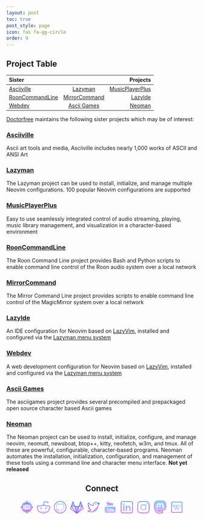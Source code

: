 ```yaml
---
layout: post
toc: true
post_style: page
icon: fas fa-gg-circle
order: 9
---
```


## Project Table

| **Sister** |        | **Projects** |
|:-----------|:------:|-------------:|
| [Asciiville](https://asciiville.dev) | [Lazyman](https://lazyman.dev) | [MusicPlayerPlus](https://musicplayerplus.dev) |
| [RoonCommandLine](https://rooncommand.dev) | [MirrorCommand](https://mirrorcommand.dev) | [LazyIde](https://ide.lazyman.dev) |
| [Webdev](https://webdev.lazyman.dev) | [Ascii Games](https://asciigames.neoman.dev) | [Neoman](https://neoman.dev) |

[Doctorfree](https://github.com/doctorfree) maintains the following sister projects
which may be of interest:

### [Asciiville](https://asciiville.dev)
Ascii art tools and media, Asciiville includes nearly 1,000 works of ASCII and ANSI Art
### [Lazyman](https://lazyman.dev)
The Lazyman project can be used to install, initialize, and manage multiple Neovim configurations. 100 popular Neovim configurations are supported
### [MusicPlayerPlus](https://musicplayerplus.dev)
Easy to use seamlessly integrated control of audio streaming, playing, music library management, and visualization in a character-based environment
### [RoonCommandLine](https://rooncommand.dev)
The Roon Command Line project provides Bash and Python scripts to enable command line control of the Roon audio system over a local network
### [MirrorCommand](https://mirrorcommand.dev)
The Mirror Command Line project provides scripts to enable command line control of the MagicMirror system over a local network
### [LazyIde](https://ide.lazyman.dev)
An IDE configuration for Neovim based on [LazyVim](https://www.lazyvim.org), installed and configured via the [Lazyman menu system](https://lazyman.dev)
### [Webdev](https://webdev.lazyman.dev)
A web development configuration for Neovim based on [LazyVim](https://www.lazyvim.org/), installed and configured via the [Lazyman menu system](https://lazyman.dev)
### [Ascii Games](https://asciigames.neoman.dev)
The asciigames project provides several precompiled and prepackaged open source character based Ascii games
### [Neoman](https://neoman.dev)
The Neoman project can be used to install, initialize, configure, and manage neovim, neomutt, newsboat, btop++, kitty, neofetch, w3m, and tmux. All of these are powerful, configurable, character-based programs. Neoman automates the installation, initialization, configuration, and management of these tools using a command line and character menu interface. **Not yet released**

<div align="center">
  <h2 id="connect">Connect</h2>
  <p align="center">
    <a href="https://ronrecord.com" target="_blank" rel="noopener">
      <img align="center"
      style="width:40px;height:40px"
      alt="domain"
      src="https://raw.githubusercontent.com/doctorfree/doctorfree/master/icons/domain.png"
    /></a>
    <a href="https://www.reddit.com/user/No-Blackberry-3160" target="_blank" rel="noopener">
      <img align="center"
      style="width:40px;height:40px"
      alt="reddit"
      src="https://raw.githubusercontent.com/doctorfree/doctorfree/master/icons/reddit.png"
    /></a>
    <a href="https://github.com/doctorfree" target="_blank" rel="noopener">
      <img align="center"
      style="width:40px;height:40px"
      alt="github"
      src="https://raw.githubusercontent.com/doctorfree/doctorfree/master/icons/github.png"
    /></a>
    <a href="https://gitlab.com/doctorfree" target="_blank" rel="noopener">
      <img align="center"
      style="width:40px;height:40px"
      alt="gitlab"
      src="https://raw.githubusercontent.com/doctorfree/doctorfree/master/icons/gitlab.png"
    /></a>
    <a href="https://twitter.com/ronrecord" target="_blank" rel="noopener">
      <img align="center"
      style="width:40px;height:40px"
      alt="twitter"
      src="https://raw.githubusercontent.com/doctorfree/doctorfree/master/icons/twitter.png"
    /></a>
    <a href="https://youtube.com/c/doctorfree" target="_blank" rel="noopener">
      <img align="center"
      style="width:40px;height:40px"
      alt="youtube"
      src="https://raw.githubusercontent.com/doctorfree/doctorfree/master/icons/youtube.png"
    /></a>
    <a href="https://linkedin.com/in/ronrecord" target="_blank" rel="noopener">
      <img align="center"
      style="width:40px;height:40px"
      alt="linkedin"
      src="https://raw.githubusercontent.com/doctorfree/doctorfree/master/icons/linkedin.png"
    /></a>
    <a href="https://instagram.com/doctorfree" target="_blank" rel="noopener">
      <img align="center"
      style="width:40px;height:40px"
      alt="instagram"
      src="https://raw.githubusercontent.com/doctorfree/doctorfree/master/icons/instagram.png"
    /></a>
    <a href="https://noc.social/@doctorwhen" target="_blank" rel="noopener">
      <img align="center"
      style="width:40px;height:40px"
      alt="mastodon"
      src="https://raw.githubusercontent.com/doctorfree/doctorfree/master/icons/mastodon.png"
    /></a>
    <a href="https://en.wikipedia.org/wiki/User:Doctorfree" target="_blank" rel="noopener">
      <img align="center"
      style="width:40px;height:40px"
      alt="wikipedia"
      src="https://raw.githubusercontent.com/doctorfree/doctorfree/master/icons/wikipedia.png"
    /></a>
  </p>
</div>
